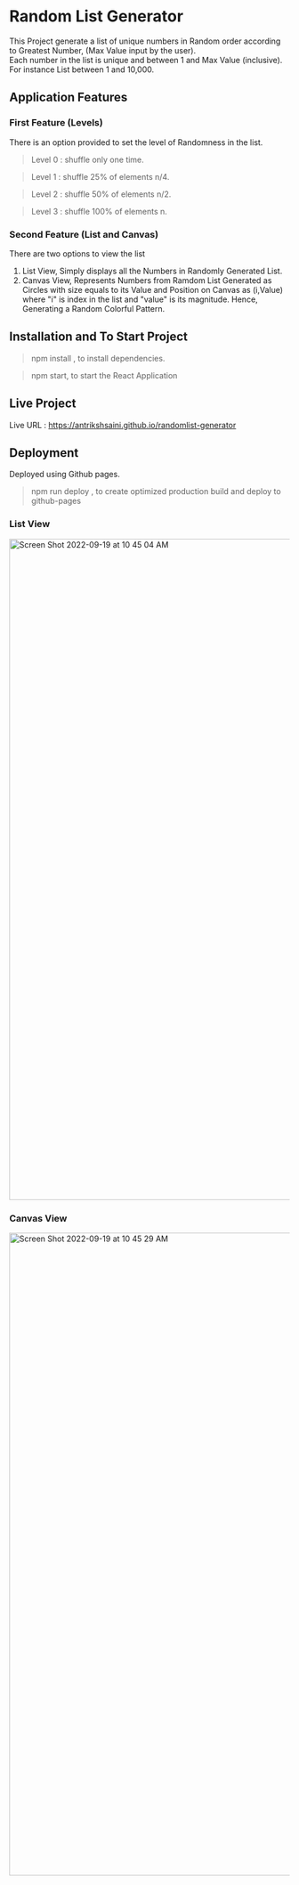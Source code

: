 # Random List Generator

This Project generate a list of unique numbers in Random order according to Greatest Number, (Max Value input by the user).  
Each number in the list is unique and between 1 and Max Value (inclusive). For instance List between 1 and 10,000.

## Application Features

### First Feature (Levels)

There is an option provided to set the level of Randomness in the list.

> Level 0 : shuffle only one time.

> Level 1 : shuffle 25% of elements n/4.

> Level 2 : shuffle 50% of elements n/2.

> Level 3 : shuffle 100% of elements n.

### Second Feature (List and Canvas)

There are two options to view the list

1. List View, Simply displays all the Numbers in Randomly Generated List.
2. Canvas View, Represents Numbers from Ramdom List Generated as Circles with size equals to its Value and Position on Canvas as (i,Value) where "i" is index in the list and "value" is its magnitude. Hence, Generating a Random Colorful Pattern.

## Installation and To Start Project

> npm install , to install dependencies.

> npm start, to start the React Application

## Live Project

Live URL : https://antrikshsaini.github.io/randomlist-generator

## Deployment

Deployed using Github pages.

> npm run deploy , to create optimized production build and deploy to github-pages

### List View

<img width="1188" alt="Screen Shot 2022-09-19 at 10 45 04 AM" src="https://user-images.githubusercontent.com/26536774/191078737-efcf80b0-5ac3-45a4-9410-f0627e8b8ec6.png">

### Canvas View

<img width="1155" alt="Screen Shot 2022-09-19 at 10 45 29 AM" src="https://user-images.githubusercontent.com/26536774/191078774-a25e5c45-ef0d-4114-bd92-a3d1b5f8febc.png">
